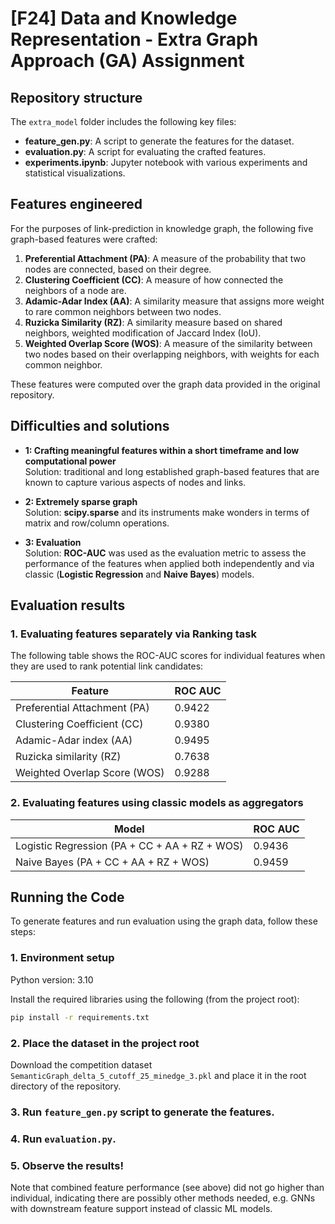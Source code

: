 # [F24] Data and Knowledge Representation - Extra Graph Approach (GA) Assignment

## Repository structure

The `extra_model` folder includes the following key files:

- **feature_gen.py**: A script to generate the features for the dataset.
- **evaluation.py**: A script for evaluating the crafted features.
- **experiments.ipynb**: Jupyter notebook with various experiments and statistical visualizations.

## Features engineered

For the purposes of link-prediction in knowledge graph, the following five graph-based features were crafted:

1. **Preferential Attachment (PA)**: A measure of the probability that two nodes are connected, based on their degree.
2. **Clustering Coefficient (CC)**: A measure of how connected the neighbors of a node are.
3. **Adamic-Adar Index (AA)**: A similarity measure that assigns more weight to rare common neighbors between two nodes.
4. **Ruzicka Similarity (RZ)**: A similarity measure based on shared neighbors, weighted modification of Jaccard Index (IoU).
5. **Weighted Overlap Score (WOS)**: A measure of the similarity between two nodes based on their overlapping neighbors, with weights for each common neighbor.

These features were computed over the graph data provided in the original repository.

## Difficulties and solutions

- **1: Crafting meaningful features within a short timeframe and low computational power**  
  Solution: traditional and long established graph-based features that are known to capture various aspects of nodes and links.

- **2: Extremely sparse graph**  
  Solution: **scipy.sparse** and its instruments make wonders in terms of matrix and row/column operations.

- **3: Evaluation**  
  Solution: **ROC-AUC** was used as the evaluation metric to assess the performance of the features when applied both independently and via classic (**Logistic Regression** and **Naive Bayes**) models.

## Evaluation results

### 1. Evaluating features separately via Ranking task
The following table shows the ROC-AUC scores for individual features when they are used to rank potential link candidates:

| Feature                   | ROC AUC    |
|---------------------------|------------|
| Preferential Attachment (PA)   | 0.9422     |
| Clustering Coefficient (CC)    | 0.9380     |
| Adamic-Adar index (AA)        | 0.9495     |
| Ruzicka similarity (RZ)       | 0.7638     |
| Weighted Overlap Score (WOS)  | 0.9288     |

### 2. Evaluating features using classic models as aggregators

| Model                       | ROC AUC    |
|-----------------------------|------------|
| Logistic Regression (PA + CC + AA + RZ + WOS) | 0.9436     |
| Naive Bayes (PA + CC + AA + RZ + WOS)  | 0.9459     |

## Running the Code

To generate features and run evaluation using the graph data, follow these steps:

### 1. Environment setup
Python version: 3.10

Install the required libraries using the following (from the project root):

```bash
pip install -r requirements.txt
```
### 2. Place the dataset in the project root
Download the competition dataset `SemanticGraph_delta_5_cutoff_25_minedge_3.pkl` and place it in the root directory of the repository.

### 3. Run `feature_gen.py` script to generate the features.

### 4. Run `evaluation.py`.

### 5. Observe the results!
Note that combined feature performance (see above) did not go higher than individual, indicating there are possibly other methods needed, e.g. GNNs with downstream feature support instead of classic ML models.